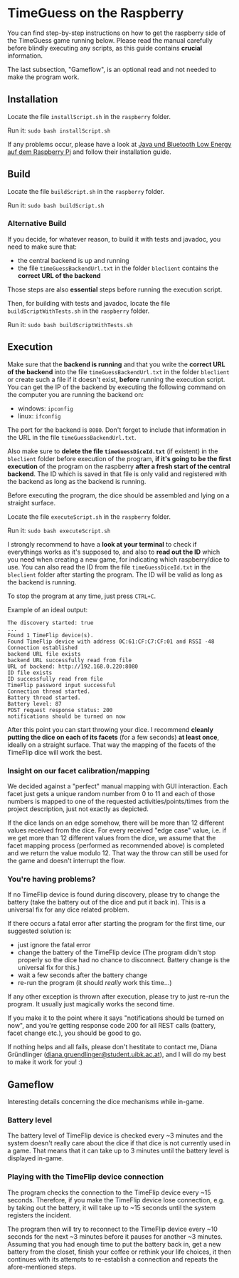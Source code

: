 # TimeGuess on the Raspberry
You can find step-by-step instructions on how to get the raspberry side of the TimeGuess game running below. Please read the manual carefully before blindly executing any scripts, as this guide contains **crucial** information. 

The last subsection, "Gameflow", is an optional read and not needed to make the program work.

## Installation

Locate the file `installScript.sh` in the `raspberry` folder. 

Run it: ```sudo bash installScript.sh```

If any problems occur, please have a look at [Java und Bluetooth Low Energy auf dem Raspberry Pi](https://git.uibk.ac.at/csat2410/skeleton-bleclient/tree/master) and follow their installation guide.

## Build

Locate the file `buildScript.sh` in the `raspberry` folder. 

Run it: ```sudo bash buildScript.sh```

### Alternative Build

If you decide, for whatever reason, to build it with tests and javadoc, you need to make sure that:
- the central backend is up and running
- the file `timeGuessBackendUrl.txt` in the folder `bleclient` contains the **correct URL of the backend**

Those steps are also **essential** steps before running the execution script.

Then, for building with tests and javadoc, locate the file `buildScriptWithTests.sh` in the `raspberry` folder.

Run it: ```sudo bash buildScriptWithTests.sh```

## Execution

Make sure that the **backend is running** and that you write the **correct URL of the backend** into the file `timeGuessBackendUrl.txt` in the folder `bleclient` or create such a file if it doesn't exist, **before** running the execution script. You can get the IP of the backend by executing the following command on the computer you are running the backend on: 
- windows: `ipconfig`
- linux: `ifconfig`

The port for the backend is `8080`. Don't forget to include that information in the URL in the file `timeGuessBackendUrl.txt`. 

Also make sure to **delete the file `timeGuessDiceId.txt`** (if existent) in the `bleclient` folder before execution of the program, **if it's going to be the first execution** of the program on the raspberry **after a fresh start of the central backend**. The ID which is saved in that file is only valid and registered with the backend as long as the backend is running.

Before executing the program, the dice should be assembled and lying on a straight surface.

Locate the file `executeScript.sh` in the `raspberry` folder. 

Run it: ```sudo bash executeScript.sh```

I strongly recommend to have a **look at your terminal** to check if everythings works as it's supposed to, and also to **read out the ID** which you need when creating a new game, for indicating which raspberry/dice to use. You can also read the ID from the file `timeGuessDiceId.txt` in the `bleclient` folder after starting the program. The ID will be valid as long as the backend is running.

To stop the program at any time, just press `CTRL+C`.

Example of an ideal output:
```
The discovery started: true
...
Found 1 TimeFlip device(s).
Found TimeFlip device with address 0C:61:CF:C7:CF:01 and RSSI -48
Connection established
backend URL file exists
backend URL successfully read from file
URL of backend: http://192.168.0.220:8080
ID file exists
ID successfully read from file
TimeFlip password input successful
Connection thread started.
Battery thread started.
Battery level: 87
POST request response status: 200
notifications should be turned on now
```
After this point you can start throwing your dice. I recommend **cleanly putting the dice on each of its facets** (for a few seconds) **at least once**, ideally on a straight surface. That way the mapping of the facets of the TimeFlip dice will work the best.

### Insight on our facet calibration/mapping

We decided against a "perfect" manual mapping with GUI interaction. Each facet just gets a unique random number from 0 to 11 and each of those numbers is mapped to one of the requested activities/points/times from the project description, just not exactly as depicted. 

If the dice lands on an edge somehow, there will be more than 12 different values received from the dice. For every received "edge case" value, i.e. if we get more than 12 different values from the dice, we assume that the facet mapping process (performed as recommended above) is completed  and we return the value modulo 12. That way the throw can still be used for the game and doesn't interrupt the flow.

### You're having problems?

If no TimeFlip device is found during discovery, please try to change the battery (take the battery out of the dice and put it back in). This is a universal fix for any dice related problem.

If there occurs a fatal error after starting the program for the first time, our suggested solution is: 
- just ignore the fatal error
- change the battery of the TimeFlip device (The program didn't stop properly so the dice had no chance to disconnect. Battery change is the universal fix for this.) 
- wait a few seconds after the battery change
- re-run the program (it should *really* work this time...)

If any other exception is thrown after execution, please try to just re-run the program. It usually just magically works the second time.

If you make it to the point where it says "notifications should be turned on now", and you're getting response code 200 for all REST calls (battery, facet change etc.), you should be good to go.

If nothing helps and all fails, please don't hestitate to contact me, Diana Gründlinger (diana.gruendlinger@student.uibk.ac.at), and I will do my best to make it work for you! :)

## Gameflow

Interesting details concerning the dice mechanisms while in-game.

### Battery level 

The battery level of TimeFlip device is checked every ~3 minutes and the system doesn't really care about the dice if that dice is not currently used in a game. That means that it can take up to 3 minutes until the battery level is displayed in-game.

### Playing with the TimeFlip device connection

The program checks the connection to the TimeFlip device every ~15 seconds. Therefore, if you make the TimeFlip device lose connection, e.g. by taking out the battery, it will take up to ~15 seconds until the system registers the incident.

The program then will try to reconnect to the TimeFlip device every ~10 seconds for the next ~3 minutes before it pauses for another ~3 minutes. Assuming that you had enough time to put the battery back in, get a new battery from the closet, finish your coffee or rethink your life choices, it then continues with its attempts to re-establish a connection and repeats the afore-mentioned steps.
